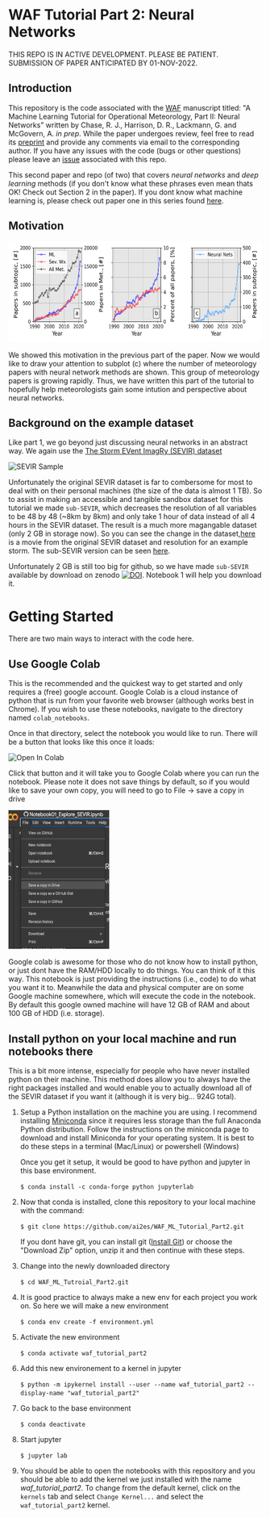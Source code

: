 # WAF Tutorial Part 2: Neural Networks

THIS REPO IS IN ACTIVE DEVELOPMENT. PLEASE BE PATIENT. SUBMISSION OF PAPER ANTICIPATED BY 01-NOV-2022. 

## Introduction 
This repository is the code associated with the [WAF](https://journals.ametsoc.org/view/journals/wefo/wefo-overview.xml) manuscript titled: "A Machine Learning Tutorial for Operational Meteorology, Part II: Neural Networks" written by Chase, R. J., Harrison, D. R., Lackmann, G. and McGovern, A. *in prep*. While the paper undergoes review, feel free to read its [preprint](#) and provide any comments via email to the corresponding author. If you have any issues with the code (bugs or other questions) please leave an [issue](https://github.com/ai2es/WAF_ML_Tutorial_Part2/issues) associated with this repo.

This second paper and repo (of two) that covers *neural networks* and *deep learning* methods (if you don't know what these phrases even mean thats OK! Check out Section 2 in the paper). If you dont know what machine learning is, please check out paper one in this series found [here](https://journals.ametsoc.org/view/journals/wefo/37/8/WAF-D-22-0070.1.xml).

## Motivation

 <img src="images/webofscience_fig.png" width="600" height="200" class="center" />

We showed this motivation in the previous part of the paper. Now we would like to draw your attention to subplot (c) where the number of meteorology papers with neural network methods are shown. This group of meteorology papers is growing rapidly. Thus, we have written this part of the tutorial to hopefully help meteorologists gain some intution and perspective about neural networks. 

## Background on the example dataset

Like part 1, we go beyond just discussing neural networks in an abstract way. We again use the [The Storm EVent ImagRy (SEVIR) dataset](https://proceedings.neurips.cc/paper/2020/file/fa78a16157fed00d7a80515818432169-Paper.pdf)

![SEVIR Sample](https://github.com/MIT-AI-Accelerator/eie-sevir/blob/master/examples/tutorial_img/sevir_sample.gif)

Unfortunately the original SEVIR dataset is far to combersome for most to deal with on their personal machines (the size of the data is almost 1 TB). So to assist in making an accessible and tangible sandbox dataset for this tutorial we made ```sub-SEVIR```, which decreases the resolution of all variables to be 48 by 48 (~8km by 8km) and only take 1 hour of data instead of all 4 hours in the SEVIR dataset. The result is a much more magangable dataset (only 2 GB in storage now). So you can see the change in the dataset,[here](https://www.youtube.com/watch?v=ntjNB0SAz1Y) is a movie from the original SEVIR dataset and resolution for an example storm. The sub-SEVIR version can be seen [here](https://youtu.be/UAEfD1p5uW8). 

Unfortunately 2 GB  is still too big for github, so we have made ```sub-SEVIR``` available by download on zenodo [![DOI](https://zenodo.org/badge/DOI/10.5281/zenodo.7011372.svg)](https://doi.org/10.5281/zenodo.7011372). Notebook 1 will help you download it.

# Getting Started

There are two main ways to interact with the code here. 

## Use Google Colab 

   This is the recommended and the quickest way to get started and only requires a (free) google account. Google Colab is a cloud instance of python that is run from your favorite web browser (although works best in Chrome). If you wish to use these notebooks, navigate to the directory named ```colab_notebooks```. 
   
   Once in that directory, select the notebook you would like to run. There will be a button that looks like this once it loads: 

   ![Open In Colab](https://colab.research.google.com/assets/colab-badge.svg)

   Click that button and it will take you to Google Colab where you can run the notebook. Please note it does not save things by default, so if you would like to save your own copy, you will need to go to File -> save a copy in drive

   <img src="images/save2drive.png" width="200" height="275" class="center" />


   Google colab is awesome for those who do not know how to install python, or just dont have the RAM/HDD locally to do things. You can think of it this way. This notebook is just providing the instructions (i.e., code) to do what you want it to. Meanwhile the data and physical computer are on some Google machine somewhere, which will execute the code in the notebook. By default this google owned machine will have 12 GB of RAM and about 100 GB of HDD (i.e. storage). 
   
## Install python on your local machine and run notebooks there

   This is a bit more intense, especially for people who have never installed python on their machine. This method does allow you to always have the right packages installed and would enable you to actually download all of the SEVIR dataset if you want it (although it is very big... 924G total). 

   1. Setup a Python installation on the machine you are using. I
   recommend installing [Miniconda](https://docs.conda.io/en/latest/miniconda.html) since
   it requires less storage than the full Anaconda Python distribution. Follow
   the instructions on the miniconda page to download and install Miniconda
   for your operating system. It is best to do these steps in a terminal (Mac/Linux) or powershell (Windows)

      Once you get it setup, it would be good to have python and jupyter in this base environment.

      ``` $ conda install -c conda-forge python jupyterlab ``` 

   2. Now that conda is installed, clone this repository to your local machine with the command:

      ``` $ git clone https://github.com/ai2es/WAF_ML_Tutorial_Part2.git ``` 

      If you dont have git, you can install git ([Install Git](https://git-scm.com/book/en/v2/Getting-Started-Installing-Git)) or choose the "Download Zip" option, unzip it and then continue with these steps. 

   3. Change into the newly downloaded directory 

      ``` $ cd WAF_ML_Tutroial_Part2.git ``` 

   4. It is good practice to always make a new env for each project you work on. So here we will make a new environment  

      ``` $ conda env create -f environment.yml ``` 

   5. Activate the new environment 

      ``` $ conda activate waf_tutorial_part2 ``` 

   6. Add this new environement to a kernel in jupyter 

      ```$ python -m ipykernel install --user --name waf_tutorial_part2 --display-name "waf_tutorial_part2" ```

   7. Go back to the base environment 

      ```$ conda deactivate ``` 

   8. Start jupyter

      ``` $ jupyter lab ``` 

   9. You should be able to open the notebooks with this repository and you should be able to add the kernel we just installed with the name *waf_tutorial_part2*. To change from the default kernel, click on the ```kernels``` tab and select ```Change Kernel...``` and select the ```waf_tutorial_part2``` kernel.  
